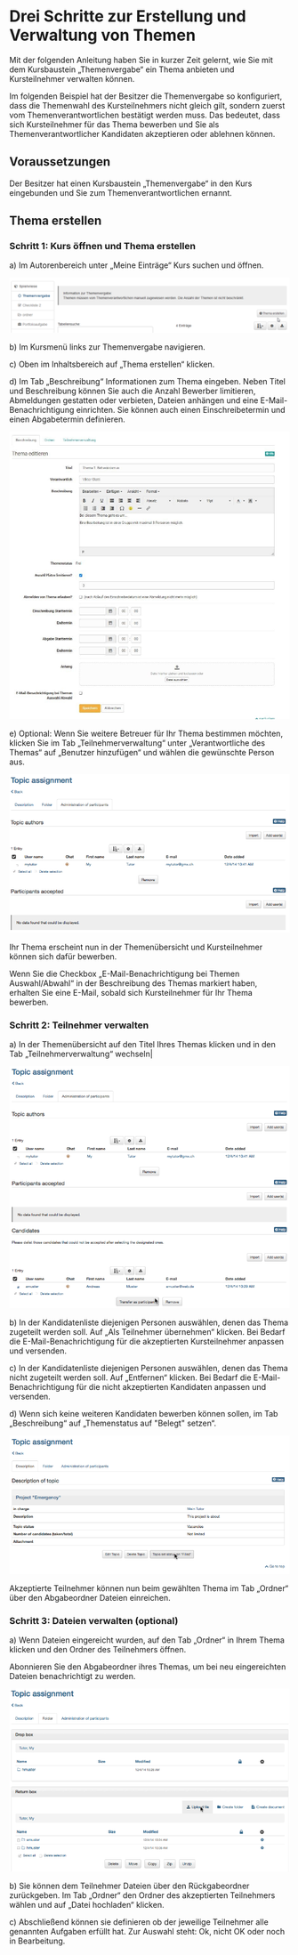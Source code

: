 #  Drei Schritte zur Erstellung und Verwaltung von Themen

Mit der folgenden Anleitung haben Sie in kurzer Zeit gelernt, wie Sie mit dem
Kursbaustein „Themenvergabe“ ein Thema anbieten und Kursteilnehmer verwalten
können.

Im folgenden Beispiel hat der Besitzer die Themenvergabe so konfiguriert, dass
die Themenwahl des Kursteilnehmers nicht gleich gilt, sondern zuerst vom
Themenverantwortlichen bestätigt werden muss. Das bedeutet, dass sich
Kursteilnehmer für das Thema bewerben und Sie als Themenverantwortlicher
Kandidaten akzeptieren oder ablehnen können.

##  Voraussetzungen

Der Besitzer hat einen Kursbaustein „Themenvergabe“ in den Kurs eingebunden
und Sie zum Themenverantwortlichen ernannt.

##  Thema erstellen

### Schritt 1: Kurs öffnen und Thema erstellen  

a) Im Autorenbereich unter „Meine Einträge“ Kurs suchen und öffnen.

![Thema erstellen](assets/Thema_erstellen.png)  
  
  
b) Im Kursmenü links zur Themenvergabe navigieren.

c) Oben im Inhaltsbereich auf „Thema erstellen“ klicken.  

d) Im Tab „Beschreibung“ Informationen zum Thema eingeben. Neben Titel und
Beschreibung können Sie auch die Anzahl Bewerber limitieren, Abmeldungen
gestatten oder verbieten, Dateien anhängen und eine E-Mail-Benachrichtigung
einrichten. Sie können auch einen Einschreibetermin und einen Abgabetermin
definieren.

![Themenvergabe konfigurieren ](assets/Themenvergabe_konfigurieren.jpg)  
  
e) Optional: Wenn Sie weitere Betreuer für Ihr Thema bestimmen möchten,
klicken Sie im Tab „Teilnehmerverwaltung“ unter „Verantwortliche des Themas“
auf „Benutzer hinzufügen“ und wählen die gewünschte Person aus.

![](assets/chooseresponsible.gif)  
  
Ihr Thema erscheint nun in der Themenübersicht und Kursteilnehmer können sich dafür bewerben.

Wenn Sie die Checkbox „E-Mail-Benachrichtigung bei Themen Auswahl/Abwahl“ in der Beschreibung des Themas markiert haben, erhalten Sie eine E-Mail, sobald sich Kursteilnehmer für Ihr Thema bewerben.

### Schritt 2: Teilnehmer verwalten  

a) In der Themenübersicht auf den Titel Ihres Themas klicken und in den Tab
„Teilnehmerverwaltung“ wechseln|

![](assets/participants.gif)  
  
b) In der Kandidatenliste diejenigen Personen auswählen, denen das Thema
zugeteilt werden soll. Auf „Als Teilnehmer übernehmen“ klicken. Bei Bedarf die
E-Mail-Benachrichtigung für die akzeptierten Kursteilnehmer anpassen und
versenden.  

c) In der Kandidatenliste diejenigen Personen auswählen, denen das Thema nicht
zugeteilt werden soll. Auf „Entfernen“ klicken. Bei Bedarf die E-Mail-
Benachrichtigung für die nicht akzeptierten Kandidaten anpassen und versenden.  

d) Wenn sich keine weiteren Kandidaten bewerben können sollen, im Tab
„Beschreibung“ auf „Themenstatus auf "Belegt" setzen“.

![](assets/closetheme.gif)  
  
Akzeptierte Teilnehmer können nun beim gewählten Thema im Tab „Ordner“ über
den Abgabeordner Dateien einreichen.

### Schritt 3: Dateien verwalten (optional)  

a) Wenn Dateien eingereicht wurden, auf den Tab „Ordner“ in Ihrem Thema klicken
und den Ordner des Teilnehmers öffnen.

Abonnieren Sie den Abgabeordner ihres Themas, um bei neu eingereichten Dateien
benachrichtigt zu werden.

![](assets/fileupload.gif)  
  
b) Sie können dem Teilnehmer Dateien über den Rückgabeordner zurückgeben. Im
Tab „Ordner“ den Ordner des akzeptierten Teilnehmers wählen und auf „Datei
hochladen“ klicken.  

c) Abschließend können sie definieren ob der jeweilige Teilnehmer alle
genannten Aufgaben erfüllt hat. Zur Auswahl steht: Ok, nicht OK oder noch in
Bearbeitung.

